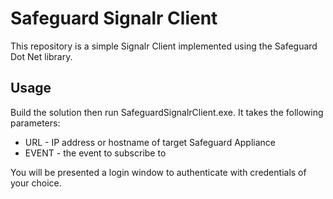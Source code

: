 Safeguard Signalr Client
========================

This repository is a simple Signalr Client implemented using the Safeguard Dot Net library. 

Usage
------------------------

Build the solution then run SafeguardSignalrClient.exe. It takes the following parameters: 

- URL - IP address or hostname of target Safeguard Appliance
- EVENT - the event to subscribe to

You will be presented a login window to authenticate with credentials of your choice.

